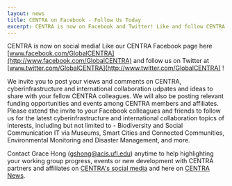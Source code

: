```yaml
---
layout: news
title: CENTRA on Facebook - Follow Us Today
excerpt: CENTRA is now on Facebook and Twitter! Like and follow CENTRA social media for CENTRA community updates. Click on View Details below if you would like to coordinate social media compaigns for your CENTRA related projects or events.
---
```

CENTRA is now on social media! Like our CENTRA Facebook page here [www.facebook.com/GlobalCENTRA](http://www.facebook.com/GlobalCENTRA) and follow us on Twitter at [www.twitter.com/GlobalCENTRA](http://www.twitter.com/GlobalCENTRA) !

We invite you to post your views and comments on CENTRA, cyberinfrastructure and international collaboration udpates and ideas to share with your fellow CENTRA colleagues. We will also be posting relevant funding opportunities and events among CENTRA members and affiliates. Please extend the invite to your Facebook colleagues and friends to follow us for the latest cyberinfrastructure and international collaboration topics of interests, including but not limited to - Biodiversity and Social Communication IT via Museums, Smart Cities and Connected Communities, Environmental Monitoring and Disaster Management, and more. 

Contact Grace Hong (gshong@acis.ufl.edu) anytime to help highlighting your working group progress, events or new development with CENTRA partners and affiliates on [CENTRA's social media](www.facebook.com/GlobalCENTRA) and here on [CENTRA News](www.globalcentra.org/news).
